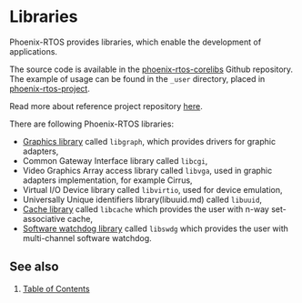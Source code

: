 # Libraries

Phoenix-RTOS provides libraries, which enable the development of applications.

The source code is available in the [phoenix-rtos-corelibs](https://github.com/phoenix-rtos/phoenix-rtos-corelibs) Github repository.
The example of usage can be found in the `_user` directory, placed in [phoenix-rtos-project](https://github.com/phoenix-rtos/phoenix-rtos-project).

Read more about reference project repository [here](../project.md).

There are following Phoenix-RTOS libraries:

- [Graphics library](libgraph.md) called `libgraph`, which provides drivers for graphic adapters,
- Common Gateway Interface library called `libcgi`,
- Video Graphics Array access library called `libvga`, used in graphic adapters implementation, for example Cirrus,
- Virtual I/O Device library called `libvirtio`, used for device emulation,
- Universally Unique identifiers library(libuuid.md) called `libuuid`,
- [Cache library](libcache.md) called `libcache` which provides the user with n-way set-associative cache,
- [Software watchdog library](libswdg.md) called `libswdg` which provides the user with multi-channel software watchdog.

<!-- #TODO: add chapters on how to use each of this library in separate chapters -->

## See also

1. [Table of Contents](../README.md)
